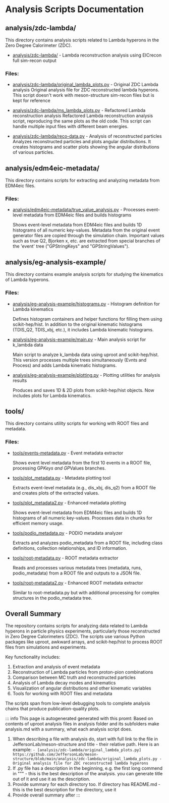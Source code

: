 # Analysis Scripts Documentation

## analysis/zdc-lambda/

This directory contains analysis scripts related to Lambda hyperons in the Zero Degree Calorimeter (ZDC).

- [analysis/zdc-lambda/](https://github.com/JeffersonLab/meson-structure/blob/main/analysis/zdc-lambda/) - 
  Lambda reconstruction analysis using EICrecon full sim-recon output 



### Files:


- [analysis/zdc-lambda/original_lambda_plots.py](https://github.com/JeffersonLab/meson-structure/blob/main/analysis/zdc-lambda/original_lambda_plots.py) - Original ZDC Lambda analysis
  Original analysis file for ZDC reconstructed lambda hyperons. This script doesn't work with meson-structure sim-recon files but is kept for reference

- [analysis/zdc-lambda/ms_lambda_plots.py](https://github.com/JeffersonLab/meson-structure/blob/main/analysis/zdc-lambda/ms_lambda_plots.py) - Refactored Lambda reconstruction analysis
  Refactored Lambda reconstruction analysis script, reproducing the same plots as the old code. This script can handle multiple input files with different beam energies.

- [analysis/zdc-lambda/reco-data.py](https://github.com/JeffersonLab/meson-structure/blob/main/analysis/zdc-lambda/reco-data.py) - Analysis of reconstructed particles
  Analyzes reconstructed particles and plots angular distributions. It creates histograms and scatter plots showing the angular distributions of various particles.


## analysis/edm4eic-metadata/

This directory contains scripts for extracting and analyzing metadata from EDM4eic files.

### Files:

- [analysis/edm4eic-metadata/true_value_analysis.py](https://github.com/JeffersonLab/meson-structure/blob/main/analysis/edm4eic-metadata/true_value_analysis.py) - Processes event-level metadata from EDM4eic files and builds histograms

  Shows event-level metadata from EDM4eic files and builds 1D histograms of all numeric key-values. Metadata from the original event generator files are copied through the simulation chain. Important values such as true Q2, Bjorken x, etc. are extracted from special branches of the 'event' tree ("GPStringKeys" and "GPStringValues").

## analysis/eg-analysis-example/

This directory contains example analysis scripts for studying the kinematics of Lambda hyperons.

### Files:

- [analysis/eg-analysis-example/histograms.py](https://github.com/JeffersonLab/meson-structure/blob/main/analysis/eg-analysis-example/histograms.py) - Histogram definition for Lambda kinematics

  Defines histogram containers and helper functions for filling them using scikit-hep/hist. In addition to the original kinematic histograms (TDIS_Q2, TDIS_xbj, etc.), it includes Lambda kinematic histograms.

- [analysis/eg-analysis-example/main.py](https://github.com/JeffersonLab/meson-structure/blob/main/analysis/eg-analysis-example/main.py) - Main analysis script for k_lambda data

  Main script to analyze k_lambda data using uproot and scikit-hep/hist. This version processes multiple trees simultaneously (Evnts and Process) and adds Lambda kinematic histograms.

- [analysis/eg-analysis-example/plotting.py](https://github.com/JeffersonLab/meson-structure/blob/main/analysis/eg-analysis-example/plotting.py) - Plotting utilities for analysis results

  Produces and saves 1D & 2D plots from scikit-hep/hist objects. Now includes plots for Lambda kinematics.



## tools/

This directory contains utility scripts for working with ROOT files and metadata.

### Files:

- [tools/events-metadata.py](https://github.com/JeffersonLab/meson-structure/blob/main/tools/events-metadata.py) - Event metadata extractor

  Shows event level metadata from the first 10 events in a ROOT file, processing GP*Keys and GP*Values branches.

- [tools/plot_metadata.py](https://github.com/JeffersonLab/meson-structure/blob/main/tools/plot_metadata.py) - Metadata plotting tool

  Extracts event-level metadata (e.g., dis_xbj, dis_q2) from a ROOT file and creates plots of the extracted values.

- [tools/plot_metadata2.py](https://github.com/JeffersonLab/meson-structure/blob/main/tools/plot_metadata2.py) - Enhanced metadata plotting

  Shows event-level metadata from EDM4eic files and builds 1D histograms of all numeric key-values. Processes data in chunks for efficient memory usage.

- [tools/podio_metadata.py](https://github.com/JeffersonLab/meson-structure/blob/main/tools/podio_metadata.py) - PODIO metadata analyzer

  Extracts and analyzes podio_metadata from a ROOT file, including class definitions, collection relationships, and ID information.

- [tools/root-metadata.py](https://github.com/JeffersonLab/meson-structure/blob/main/tools/root-metadata.py) - ROOT metadata extractor

  Reads and processes various metadata trees (metadata, runs, podio_metadata) from a ROOT file and outputs to a JSON file.

- [tools/root-metadata2.py](https://github.com/JeffersonLab/meson-structure/blob/main/tools/root-metadata2.py) - Enhanced ROOT metadata extractor

  Similar to root-metadata.py but with additional processing for complex structures in the podio_metadata tree.

## Overall Summary

The repository contains scripts for analyzing data related to Lambda hyperons in particle physics experiments, particularly those reconstructed in Zero Degree Calorimeters (ZDC). The scripts use various Python packages like uproot, awkward arrays, and scikit-hep/hist to process ROOT files from simulations and experiments.

Key functionality includes:
1. Extraction and analysis of event metadata
2. Reconstruction of Lambda particles from proton-pion combinations
3. Comparison between MC truth and reconstructed particles
4. Analysis of Lambda decay modes and kinematics
5. Visualization of angular distributions and other kinematic variables
6. Tools for working with ROOT files and metadata

The scripts span from low-level debugging tools to complete analysis chains that produce publication-quality plots.

::: info
This page is autogenerated generated with this promt:
Based on contents of uproot analysis files in analysis folder
and its subfolders make analysis.md with a summary, what each analysis script does.

1. When describing a file with analysis do, start with full link to the file in JeffersonLab/meson-structure and title - their relative path. Here is an example:
   ``` - [analysis/zdc-lambda/original_lambda_plots.py] https://github.com/JeffersonLab/meson-structure/blob/main/analysis/zdc-lambda/original_lambda_plots.py - Original analysis file for ZDC reconstructed lambda hyperons ```
2. If .py file has a description in the beginning, e.g. the first long commend in """ - this is the best description of the analysis.
   you can generate title out of it and use it as the description.
3. Provide summary for each directory too. If directory has README.md - this is the best description for the directory, use it
4. Provide overall summary after
:::